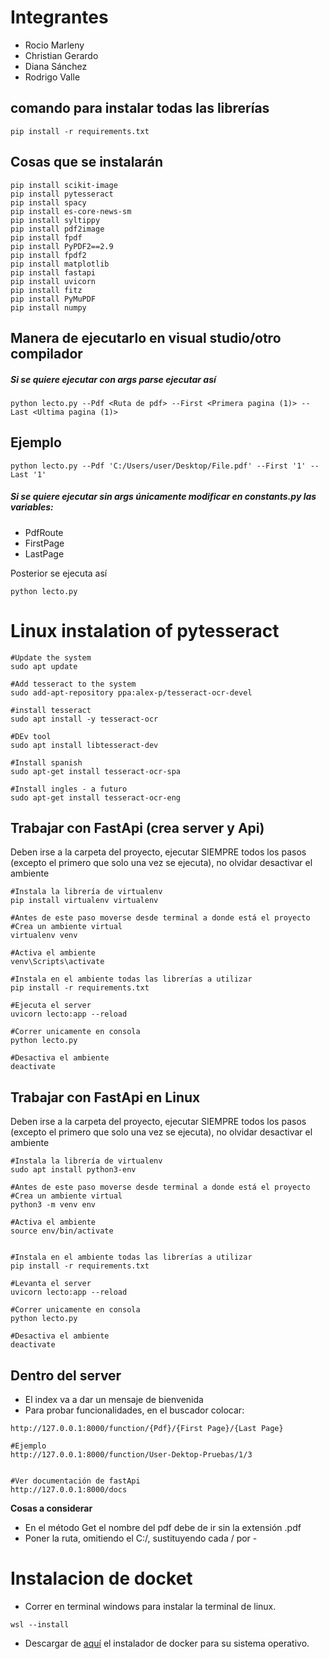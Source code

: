 # Integrantes
-   Rocio Marleny
-   Christian Gerardo
-   Diana Sánchez
-   Rodrigo Valle

## comando para instalar todas las librerías

```
pip install -r requirements.txt
```

## Cosas que se instalarán

```
pip install scikit-image
pip install pytesseract
pip install spacy
pip install es-core-news-sm
pip install syltippy
pip install pdf2image
pip install fpdf
pip install PyPDF2==2.9
pip install fpdf2
pip install matplotlib
pip install fastapi
pip install uvicorn
pip install fitz   
pip install PyMuPDF
pip install numpy 
```


## Manera de ejecutarlo en visual studio/otro compilador

##### Si se quiere ejecutar con args parse ejecutar así

```
python lecto.py --Pdf <Ruta de pdf> --First <Primera pagina (1)> --Last <Ultima pagina (1)>
```

## Ejemplo

```
python lecto.py --Pdf 'C:/Users/user/Desktop/File.pdf' --First '1' --Last '1'
```

##### Si se quiere ejecutar sin args únicamente modificar en constants.py las variables:
-   PdfRoute
-   FirstPage
-   LastPage

Posterior se ejecuta así

```
python lecto.py
```


# Linux instalation of pytesseract
```
#Update the system
sudo apt update

#Add tesseract to the system 
sudo add-apt-repository ppa:alex-p/tesseract-ocr-devel

#install tesseract
sudo apt install -y tesseract-ocr

#DEv tool
sudo apt install libtesseract-dev

#Install spanish
sudo apt-get install tesseract-ocr-spa

#Install ingles - a futuro
sudo apt-get install tesseract-ocr-eng
```


## Trabajar con FastApi (crea server y Api)

Deben irse a la carpeta del proyecto, ejecutar SIEMPRE todos los pasos (excepto el primero que solo una vez se ejecuta), no olvidar desactivar el ambiente

```
#Instala la librería de virtualenv
pip install virtualenv virtualenv

#Antes de este paso moverse desde terminal a donde está el proyecto
#Crea un ambiente virtual
virtualenv venv

#Activa el ambiente
venv\Scripts\activate

#Instala en el ambiente todas las librerías a utilizar
pip install -r requirements.txt

#Ejecuta el server
uvicorn lecto:app --reload

#Correr unicamente en consola
python lecto.py

#Desactiva el ambiente
deactivate
```

## Trabajar con FastApi en Linux

Deben irse a la carpeta del proyecto, ejecutar SIEMPRE todos los pasos (excepto el primero que solo una vez se ejecuta), no olvidar desactivar el ambiente

```
#Instala la librería de virtualenv
sudo apt install python3-env

#Antes de este paso moverse desde terminal a donde está el proyecto
#Crea un ambiente virtual
python3 -m venv env

#Activa el ambiente
source env/bin/activate


#Instala en el ambiente todas las librerías a utilizar
pip install -r requirements.txt

#Levanta el server
uvicorn lecto:app --reload

#Correr unicamente en consola
python lecto.py

#Desactiva el ambiente
deactivate
```


## Dentro del server

-   El index va a dar un mensaje de bienvenida
-   Para probar funcionalidades, en el buscador colocar:

```
http://127.0.0.1:8000/function/{Pdf}/{First Page}/{Last Page}

#Ejemplo
http://127.0.0.1:8000/function/User-Dektop-Pruebas/1/3


#Ver documentación de fastApi
http://127.0.0.1:8000/docs
```

**Cosas a considerar**
-   En el método Get el nombre del pdf debe de ir sin la extensión .pdf
-   Poner la ruta, omitiendo el C:/, sustituyendo cada / por -



# Instalacion de docket
 
-   Correr en terminal windows para instalar la terminal de linux.

 ```
wsl --install
 ```

-   Descargar de <a href='https://www.docker.com/products/docker-desktop/'>aquí</a> el instalador de docker para su sistema operativo.